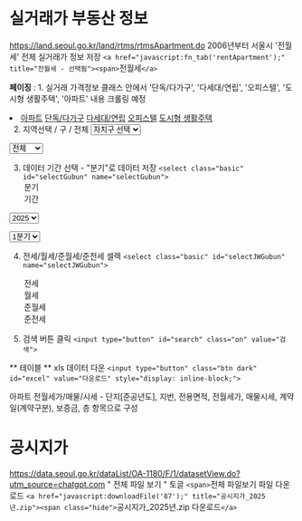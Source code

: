 # 실거래가 부동산 정보

https://land.seoul.go.kr/land/rtms/rtmsApartment.do
2006년부터 서울시 '전월세' 전체 실거래가 정보 저장
`<a href="javascript:fn_tab('rentApartment');" title="전월세 - 선택됨"><span>`전월세`</a>`

**페이징** : 1. 실거래 가격정보 클래스 안에서 '단독/다가구', '다세대/연립', '오피스텔', '도시형 생활주택', '아파트' 내용 크롤링 예정

<li id="rtmsApartment" class="on">
<a href="/land/rtms/rtmsApartment.do" title="선택됨">아파트</a>
<a href="/land/rtms/rtmsSingleHouse.do">단독/다가구</a>
<a href="/land/rtms/rtmsMultiHouse.do">다세대/연립</a>
<a href="/land/rtms/rtmsOfficetel.do">오피스텔</a>
<a href="/land/rtms/rtmsCityHouse.do">도시형 생활주택</a>

2. 지역선택 / 구 / 전체
   <select class="basic" id="selectSigungu" name="selectSigungu"><option value="11000">자치구 선택</option><option value="11680">강남구</option><option value="11740">강동구</option><option value="11305">강북구</option><option value="11500">강서구</option><option value="11620">관악구</option><option value="11215">광진구</option><option value="11530">구로구</option><option value="11545">금천구</option><option value="11350">노원구</option><option value="11320">도봉구</option><option value="11230">동대문구</option><option value="11590">동작구</option><option value="11440">마포구</option><option value="11410">서대문구</option><option value="11650">서초구</option><option value="11200">성동구</option><option value="11290">성북구</option><option value="11710">송파구</option><option value="11470">양천구</option><option value="11560">영등포구</option><option value="11170">용산구</option><option value="11380">은평구</option><option value="11110">종로구</option><option value="11140">중구</option><option value="11260">중랑구</option></select>

<select class="basic" id="selectBjdong" name="selectBjdong"><option value="">전체</option><option value="11000">강일동</option><option value="10200">고덕동</option><option value="10500">길동</option><option value="10600">둔촌동</option><option value="10100">명일동</option><option value="10300">상일동</option><option value="10800">성내동</option><option value="10700">암사동</option><option value="10900">천호동</option></select>

3. 데이터 기간 선택 - "분기"로 데이터 저장
   `<select class="basic" id="selectGubun" name="selectGubun">`
   <option value="1">분기</option>
   <option value="2">기간</option>
   </select>

<select class="basic" id="selectYear" name="selectYear" style="display: inline-block;"><option value="2025">2025</option><option value="2024">2024</option><option value="2023">2023</option><option value="2022">2022</option><option value="2021">2021</option><option value="2020">2020</option><option value="2019">2019</option><option value="2018">2018</option><option value="2017">2017</option><option value="2016">2016</option><option value="2015">2015</option><option value="2014">2014</option><option value="2013">2013</option><option value="2012">2012</option><option value="2011">2011</option></select>

<select class="basic" id="selectBoongi" name="selectBoongi" style="display: inline-block;">
								<option value="1">1분기</option>
								<option value="2">2분기</option>
								<option value="3">3분기</option>
								<option value="4">4분기</option>
							</select>

4. 전세/월세/준월세/준전세 셀렉
   `<select class="basic" id="selectJWGubun" name="selectJWGubun">`

   <option value="1">전세</option>
   <option value="2">월세</option>
   <option value="3">준월세</option>
   <option value="4">준전세</option>
   </select>

5. 검색 버튼 클릭
   `<input type="button" id="search" class="on" value="검색">`

** 테이블 **
xls 데이터 다운
`<input type="button" class="btn dark" id="excel" value="다운로드" style="display: inline-block;">`

<caption class="hideCaption">아파트 전월세가/매물/시세 - 단지[준공년도], 지번, 전용면적, 전월세가, 매물시세, 계약일(계약구분), 보증금, 층 항목으로 구성 </caption>

# 공시지가

https://data.seoul.go.kr/dataList/OA-1180/F/1/datasetView.do?utm_source=chatgpt.com
" 전체 파일 보기 " 토글
`<span>`전체 파일보기
파일 다운로드
`<a href="javascript:downloadFile('87');" title="공시지가_2025년.zip"><span class="hide">`공시지가\_2025년.zip 다운로드`</a>`
